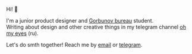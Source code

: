 Hi! 👋

I'm a junior product designer and [Gorbunov bureau](https://bureau.ru/school/designers/16/) student.<br>
Writing about design and other creative things in my telegram channel [oh my eyes](https://t.me/glazamoiglaza) (ru).

Let's do smth together! Reach me by [email](mailto:arina@daletskaya.com) or [telegram](https://t.me/daletskaia).
